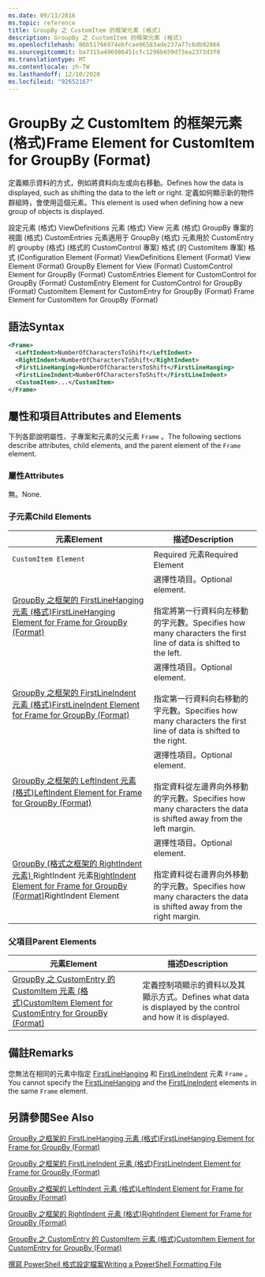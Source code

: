 ```yaml
---
ms.date: 09/13/2016
ms.topic: reference
title: GroupBy 之 CustomItem 的框架元素 (格式)
description: GroupBy 之 CustomItem 的框架元素 (格式)
ms.openlocfilehash: 86b51766974ebfcae06583ade237a77c6db92866
ms.sourcegitcommit: ba7315a496986451cfc1296b659d73ea2373d3f0
ms.translationtype: MT
ms.contentlocale: zh-TW
ms.lasthandoff: 12/10/2020
ms.locfileid: "92652167"
---
```

# <a name="frame-element-for-customitem-for-groupby-format"></a><span data-ttu-id="fba78-103">GroupBy 之 CustomItem 的框架元素 (格式)</span><span class="sxs-lookup"><span data-stu-id="fba78-103">Frame Element for CustomItem for GroupBy (Format)</span></span>

<span data-ttu-id="fba78-104">定義顯示資料的方式，例如將資料向左或向右移動。</span><span class="sxs-lookup"><span data-stu-id="fba78-104">Defines how the data is displayed, such as shifting the data to the left or right.</span></span> <span data-ttu-id="fba78-105">定義如何顯示新的物件群組時，會使用這個元素。</span><span class="sxs-lookup"><span data-stu-id="fba78-105">This element is used when defining how a new group of objects is displayed.</span></span>

<span data-ttu-id="fba78-106">設定元素 (格式) ViewDefinitions 元素 (格式) View 元素 (格式) GroupBy 專案的視圖 (格式) CustomEntries 元素適用于 GroupBy (格式) 元素用於 CustomEntry 的 groupby (格式)  (格式的 CustomControl 專案) 格式 (的 CustomItem 專案) 格式 (</span><span class="sxs-lookup"><span data-stu-id="fba78-106">Configuration Element (Format) ViewDefinitions Element (Format) View Element (Format) GroupBy Element for View (Format) CustomControl Element for GroupBy (Format) CustomEntries Element for CustomControl for GroupBy (Format) CustomEntry Element for CustomControl for GroupBy (Format) CustomItem Element for CustomEntry for GroupBy (Format) Frame Element for CustomItem for GroupBy (Format)</span></span>

## <a name="syntax"></a><span data-ttu-id="fba78-107">語法</span><span class="sxs-lookup"><span data-stu-id="fba78-107">Syntax</span></span>

```xml
<Frame>
  <LeftIndent>NumberOfCharactersToShift</LeftIndent>
  <RightIndent>NumberOfCharactersToShift</RightIndent>
  <FirstLineHanging>NumberOfCharactersToShift</FirstLineHanging>
  <FirstLineIndent>NumberOfCharactersToShift</FirstLineIndent>
  <CustomItem>...</CustomItem>
</Frame>
```

## <a name="attributes-and-elements"></a><span data-ttu-id="fba78-108">屬性和項目</span><span class="sxs-lookup"><span data-stu-id="fba78-108">Attributes and Elements</span></span>

<span data-ttu-id="fba78-109">下列各節說明屬性、子專案和元素的父元素 `Frame` 。</span><span class="sxs-lookup"><span data-stu-id="fba78-109">The following sections describe attributes, child elements, and the parent element of the `Frame` element.</span></span>

### <a name="attributes"></a><span data-ttu-id="fba78-110">屬性</span><span class="sxs-lookup"><span data-stu-id="fba78-110">Attributes</span></span>

<span data-ttu-id="fba78-111">無。</span><span class="sxs-lookup"><span data-stu-id="fba78-111">None.</span></span>

### <a name="child-elements"></a><span data-ttu-id="fba78-112">子元素</span><span class="sxs-lookup"><span data-stu-id="fba78-112">Child Elements</span></span>

|<span data-ttu-id="fba78-113">元素</span><span class="sxs-lookup"><span data-stu-id="fba78-113">Element</span></span>|<span data-ttu-id="fba78-114">描述</span><span class="sxs-lookup"><span data-stu-id="fba78-114">Description</span></span>|
|-------------|-----------------|
|`CustomItem Element`|<span data-ttu-id="fba78-115">Required 元素</span><span class="sxs-lookup"><span data-stu-id="fba78-115">Required Element</span></span>|
|[<span data-ttu-id="fba78-116">GroupBy 之框架的 FirstLineHanging 元素 (格式)</span><span class="sxs-lookup"><span data-stu-id="fba78-116">FirstLineHanging Element for Frame for GroupBy (Format)</span></span>](./firstlinehanging-element-for-frame-for-groupby-format.md)|<span data-ttu-id="fba78-117">選擇性項目。</span><span class="sxs-lookup"><span data-stu-id="fba78-117">Optional element.</span></span><br /><br /> <span data-ttu-id="fba78-118">指定將第一行資料向左移動的字元數。</span><span class="sxs-lookup"><span data-stu-id="fba78-118">Specifies how many characters the first line of data is shifted to the left.</span></span>|
|[<span data-ttu-id="fba78-119">GroupBy 之框架的 FirstLineIndent 元素 (格式)</span><span class="sxs-lookup"><span data-stu-id="fba78-119">FirstLineIndent Element for Frame for GroupBy (Format)</span></span>](./firstlineindent-element-for-frame-for-groupby-format.md)|<span data-ttu-id="fba78-120">選擇性項目。</span><span class="sxs-lookup"><span data-stu-id="fba78-120">Optional element.</span></span><br /><br /> <span data-ttu-id="fba78-121">指定第一行資料向右移動的字元數。</span><span class="sxs-lookup"><span data-stu-id="fba78-121">Specifies how many characters the first line of data is shifted to the right.</span></span>|
|[<span data-ttu-id="fba78-122">GroupBy 之框架的 LeftIndent 元素 (格式)</span><span class="sxs-lookup"><span data-stu-id="fba78-122">LeftIndent Element for Frame for GroupBy (Format)</span></span>](./leftindent-element-for-frame-for-groupby-format.md)|<span data-ttu-id="fba78-123">選擇性項目。</span><span class="sxs-lookup"><span data-stu-id="fba78-123">Optional element.</span></span><br /><br /> <span data-ttu-id="fba78-124">指定資料從左邊界向外移動的字元數。</span><span class="sxs-lookup"><span data-stu-id="fba78-124">Specifies how many characters the data is shifted away from the left margin.</span></span>|
|<span data-ttu-id="fba78-125">[GroupBy (格式之框架的 RightIndent 元素) ](./rightindent-element-for-frame-for-groupby-format.md)RightIndent 元素</span><span class="sxs-lookup"><span data-stu-id="fba78-125">[RightIndent Element for Frame for GroupBy (Format)](./rightindent-element-for-frame-for-groupby-format.md)RightIndent Element</span></span>|<span data-ttu-id="fba78-126">選擇性項目。</span><span class="sxs-lookup"><span data-stu-id="fba78-126">Optional element.</span></span><br /><br /> <span data-ttu-id="fba78-127">指定資料從右邊界向外移動的字元數。</span><span class="sxs-lookup"><span data-stu-id="fba78-127">Specifies how many characters the data is shifted away from the right margin.</span></span>|

### <a name="parent-elements"></a><span data-ttu-id="fba78-128">父項目</span><span class="sxs-lookup"><span data-stu-id="fba78-128">Parent Elements</span></span>

|<span data-ttu-id="fba78-129">元素</span><span class="sxs-lookup"><span data-stu-id="fba78-129">Element</span></span>|<span data-ttu-id="fba78-130">描述</span><span class="sxs-lookup"><span data-stu-id="fba78-130">Description</span></span>|
|-------------|-----------------|
|[<span data-ttu-id="fba78-131">GroupBy 之 CustomEntry 的 CustomItem 元素 (格式)</span><span class="sxs-lookup"><span data-stu-id="fba78-131">CustomItem Element for CustomEntry for GroupBy (Format)</span></span>](./customitem-element-for-customentry-for-groupby-format.md)|<span data-ttu-id="fba78-132">定義控制項顯示的資料以及其顯示方式。</span><span class="sxs-lookup"><span data-stu-id="fba78-132">Defines what data is displayed by the control and how it is displayed.</span></span>|

## <a name="remarks"></a><span data-ttu-id="fba78-133">備註</span><span class="sxs-lookup"><span data-stu-id="fba78-133">Remarks</span></span>

<span data-ttu-id="fba78-134">您無法在相同的元素中指定 [FirstLineHanging](./firstlinehanging-element-for-frame-for-groupby-format.md) 和 [FirstLineIndent](./firstlineindent-element-for-frame-for-groupby-format.md) 元素 `Frame` 。</span><span class="sxs-lookup"><span data-stu-id="fba78-134">You cannot specify the [FirstLineHanging](./firstlinehanging-element-for-frame-for-groupby-format.md) and the [FirstLineIndent](./firstlineindent-element-for-frame-for-groupby-format.md) elements in the same `Frame` element.</span></span>

## <a name="see-also"></a><span data-ttu-id="fba78-135">另請參閱</span><span class="sxs-lookup"><span data-stu-id="fba78-135">See Also</span></span>

[<span data-ttu-id="fba78-136">GroupBy 之框架的 FirstLineHanging 元素 (格式)</span><span class="sxs-lookup"><span data-stu-id="fba78-136">FirstLineHanging Element for Frame for GroupBy (Format)</span></span>](./firstlinehanging-element-for-frame-for-groupby-format.md)

[<span data-ttu-id="fba78-137">GroupBy 之框架的 FirstLineIndent 元素 (格式)</span><span class="sxs-lookup"><span data-stu-id="fba78-137">FirstLineIndent Element for Frame for GroupBy (Format)</span></span>](./firstlineindent-element-for-frame-for-groupby-format.md)

[<span data-ttu-id="fba78-138">GroupBy 之框架的 LeftIndent 元素 (格式)</span><span class="sxs-lookup"><span data-stu-id="fba78-138">LeftIndent Element for Frame for GroupBy (Format)</span></span>](./leftindent-element-for-frame-for-groupby-format.md)

[<span data-ttu-id="fba78-139">GroupBy 之框架的 RightIndent 元素 (格式)</span><span class="sxs-lookup"><span data-stu-id="fba78-139">RightIndent Element for Frame for GroupBy (Format)</span></span>](./rightindent-element-for-frame-for-groupby-format.md)

[<span data-ttu-id="fba78-140">GroupBy 之 CustomEntry 的 CustomItem 元素 (格式)</span><span class="sxs-lookup"><span data-stu-id="fba78-140">CustomItem Element for CustomEntry for GroupBy (Format)</span></span>](./customitem-element-for-customentry-for-groupby-format.md)

[<span data-ttu-id="fba78-141">撰寫 PowerShell 格式設定檔案</span><span class="sxs-lookup"><span data-stu-id="fba78-141">Writing a PowerShell Formatting File</span></span>](./writing-a-powershell-formatting-file.md)
